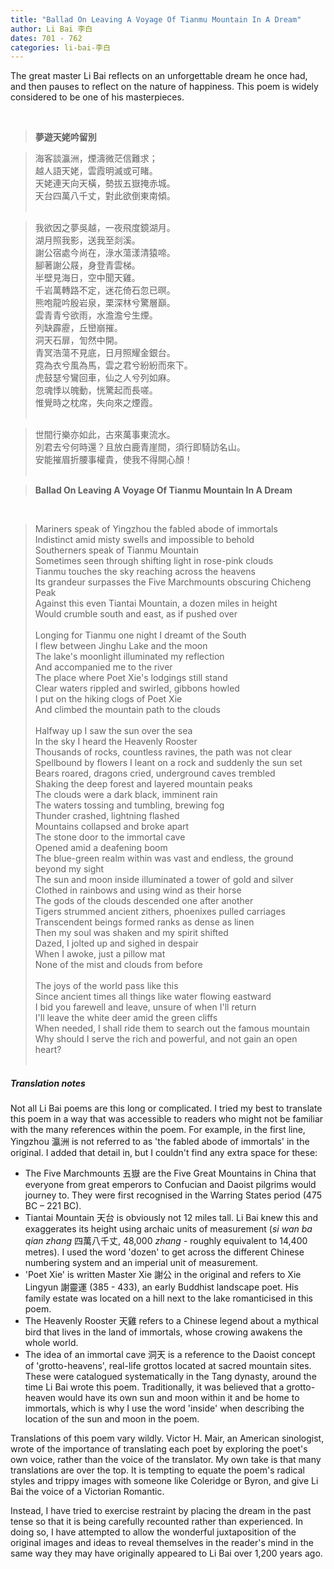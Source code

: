 ```yaml
---
title: "Ballad On Leaving A Voyage Of Tianmu Mountain In A Dream"
author: Li Bai 李白 
dates: 701 - 762
categories: li-bai-李白
---
```

The great master Li Bai reflects on an unforgettable dream he once had<!--more-->, and then pauses to reflect on the nature of happiness. This poem is widely considered to be one of his masterpieces.
  
<br>
  
>**夢遊天姥吟留別**

  

>海客談瀛洲，煙濤微茫信難求；<br>
>越人語天姥，雲霞明滅或可睹。<br>
>天姥連天向天橫，勢拔五嶽掩赤城。<br>
>天台四萬八千丈，對此欲倒東南傾。<br><br>

>我欲因之夢吳越，一夜飛度鏡湖月。<br>
>湖月照我影，送我至剡溪。<br>
>謝公宿處今尚在，淥水蕩漾清猿啼。<br>
>腳著謝公屐，身登青雲梯。<br>
>半壁見海日，空中聞天雞。<br>
>千岩萬轉路不定，迷花倚石忽已暝。<br>
>熊咆龍吟殷岩泉，栗深林兮驚層巔。<br>
>雲青青兮欲雨，水澹澹兮生煙。<br>
>列缺霹靂，丘巒崩摧。<br>
>洞天石扉，訇然中開。<br>
>青冥浩蕩不見底，日月照耀金銀台。<br>
>霓為衣兮風為馬，雲之君兮紛紛而來下。<br>
>虎鼓瑟兮鸞回車，仙之人兮列如麻。<br>
>忽魂悸以魄動，恍驚起而長嗟。<br>
>惟覺時之枕席，失向來之煙霞。<br><br>

>世間行樂亦如此，古來萬事東流水。<br>
>別君去兮何時還？且放白鹿青崖間，須行即騎訪名山。<br>
>安能摧眉折腰事權貴，使我不得開心顏！<br><br>

>**Ballad On Leaving A Voyage Of Tianmu Mountain In A Dream**
<br>      
    
>Mariners speak of Yingzhou the fabled abode of immortals <br>
>Indistinct amid misty swells and impossible to behold <br>
>Southerners speak of Tianmu Mountain <br>
>Sometimes seen through shifting light in rose-pink clouds <br>
>Tianmu touches the sky reaching across the heavens <br>
>Its grandeur surpasses the Five Marchmounts obscuring Chicheng Peak <br>
>Against this even Tiantai Mountain, a dozen miles in height<br>
>Would crumble south and east, as if pushed over<br><br>
>Longing for Tianmu one night I dreamt of the South <br>
>I flew between Jinghu Lake and the moon <br>
>The lake's moonlight illuminated my reflection<br>
>And accompanied me to the river <br>
>The place where Poet Xie's lodgings still stand<br>
>Clear waters rippled and swirled, gibbons howled <br>
>I put on the hiking clogs of Poet Xie <br>
>And climbed the mountain path to the clouds <br><br>
>Halfway up I saw the sun over the sea <br>
>In the sky I heard the Heavenly Rooster <br>
>Thousands of rocks, countless ravines, the path was not clear <br>
>Spellbound by flowers I leant on a rock and suddenly the sun set <br>
>Bears roared, dragons cried, underground caves trembled <br>
>Shaking the deep forest and layered mountain peaks <br>
>The clouds were a dark black, imminent rain <br>
>The waters tossing and tumbling, brewing fog <br>
>Thunder crashed, lightning flashed <br>
>Mountains collapsed and broke apart <br>
>The stone door to the immortal cave <br>
>Opened amid a deafening boom <br>
>The blue-green realm within was vast and endless, the ground beyond my sight <br>
>The sun and moon inside illuminated a tower of gold and silver <br>
>Clothed in rainbows and using wind as their horse <br>
>The gods of the clouds descended one after another <br>
>Tigers strummed ancient zithers, phoenixes pulled carriages <br>
>Transcendent beings formed ranks as dense as linen <br>
>Then my soul was shaken and my spirit shifted <br>
>Dazed, I jolted up and sighed in despair <br>
>When I awoke, just a pillow mat <br>
>None of the mist and clouds from before <br><br>
>The joys of the world pass like this <br>
>Since ancient times all things like water flowing eastward <br>
>I bid you farewell and leave, unsure of when I'll return <br>
>I'll leave the white deer amid the green cliffs <br>
>When needed, I shall ride them to search out the famous mountain <br>
>Why should I serve the rich and powerful, and not gain an open heart? <br><br>

##### Translation notes
Not all Li Bai poems are this long or complicated. I tried my best to translate this poem in a way that was accessible to readers who might not be familiar with the many references within the poem. For example, in the first line, Yingzhou 瀛洲 is not referred to as 'the fabled abode of immortals' in the original. I added that detail in, but I couldn't find any extra space for these: 
  
- The Five Marchmounts 五嶽 are the Five Great Mountains in China that everyone from great emperors to Confucian and Daoist pilgrims would journey to. They were first recognised in the Warring States period (475 BC – 221 BC). 
- Tiantai Mountain 天台 is obviously not 12 miles tall. Li Bai knew this and exaggerates its height using archaic units of measurement (*si wan ba qian zhang* 四萬八千丈, 48,000 *zhang* - roughly equivalent to 14,400 metres). I used the word 'dozen' to get across the different Chinese numbering system and an imperial unit of measurement.
- 'Poet Xie' is written Master Xie 謝公 in the original and refers to Xie Lingyun 謝靈運 (385 - 433), an early Buddhist landscape poet. His family estate was located on a hill next to the lake romanticised in this poem.
- The Heavenly Rooster 天雞 refers to a Chinese legend about a mythical bird that lives in the land of immortals, whose crowing awakens the whole world.
- The idea of an immortal cave 洞天 is a reference to the Daoist concept of 'grotto-heavens', real-life grottos located at sacred mountain sites. These were catalogued systematically in the Tang dynasty, around the time Li Bai wrote this poem. Traditionally, it was believed that a grotto-heaven would have its own sun and moon within it and be home to immortals, which is why I use the word 'inside' when describing the location of the sun and moon in the poem.
  
Translations of this poem vary wildly. Victor H. Mair, an American sinologist, wrote of the importance of translating each poet by exploring the poet's own voice, rather than the voice of the translator. My own take is that many translations are over the top. It is tempting to equate the poem's radical styles and trippy images with someone like Coleridge or Byron, and give Li Bai the voice of a Victorian Romantic. <br>

Instead, I have tried to exercise restraint by placing the dream in the past tense so that it is being carefully recounted rather than experienced. In doing so, I have attempted to allow the wonderful juxtaposition of the original images and ideas to reveal themselves in the reader's mind in the same way they may have originally appeared to Li Bai over 1,200 years ago.